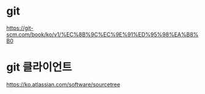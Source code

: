 # git

https://git-scm.com/book/ko/v1/%EC%8B%9C%EC%9E%91%ED%95%98%EA%B8%B0

# git 클라이언트

https://ko.atlassian.com/software/sourcetree